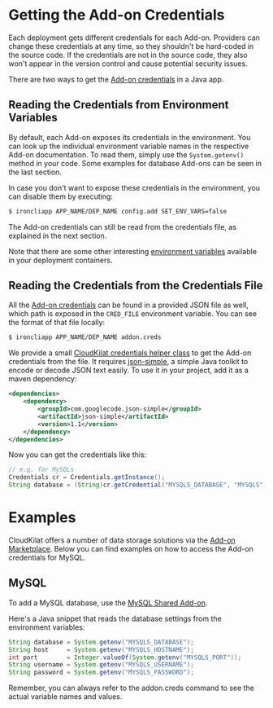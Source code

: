# Getting the Add-on Credentials

Each deployment gets different credentials for each Add-on. Providers can
change these credentials at any time, so they shouldn't be hard-coded in the
source code. If the credentials are not in the source code, they also won't
appear in the version control and cause potential security issues.

There are two ways to get the [Add-on credentials] in a Java app.

## Reading the Credentials from Environment Variables

By default, each Add-on exposes its credentials in the environment. You can
look up the individual environment variable names in the respective Add-on
documentation. To read them, simply use the `System.getenv()` method in your code.
Some examples for database Add-ons can be seen in the last section.

In case you don't want to expose these credentials in the environment, you can
disable them by executing:
~~~bash
$ ironcliapp APP_NAME/DEP_NAME config.add SET_ENV_VARS=false
~~~

The Add-on credentials can still be read from the credentials file, as explained in the next section.

Note that there are some other interesting [environment variables]
available in your deployment containers.

## Reading the Credentials from the Credentials File

All the [Add-on credentials] can be found in a provided JSON file as well, which path
is exposed in the `CRED_FILE` environment variable. You can see the format of that file locally:

~~~bash
$ ironcliapp APP_NAME/DEP_NAME addon.creds
~~~

We provide a small [CloudKilat credentials helper class] to get the Add-on credentials from the file.
It requires [json-simple], a simple Java toolkit to encode or decode JSON text easily.
To use it in your project, add it as a maven dependency:
~~~xml
<dependencies>
    <dependency>
        <groupId>com.googlecode.json-simple</groupId>
        <artifactId>json-simple</artifactId>
        <version>1.1</version>
    </dependency>
</dependencies>
~~~

Now you can get the credentials like this:
~~~java
// e.g. for MySQLs
Credentials cr = Credentials.getInstance();
String database = (String)cr.getCredential("MYSQLS_DATABASE", "MYSQLS");
~~~

# Examples

CloudKilat offers a number of data storage solutions via the [Add-on Marketplace].
Below you can find examples on how to access the Add-on
credentials for MySQL.

## MySQL
To add a MySQL database, use the [MySQL Shared Add-on].

Here's a Java snippet that reads the database settings from the environment variables:
~~~java
String database = System.getenv("MYSQLS_DATABASE");
String host 	= System.getenv("MYSQLS_HOSTNAME");
int port 		= Integer.valueOf(System.getenv("MYSQLS_PORT"));
String username = System.getenv("MYSQLS_USERNAME");
String password = System.getenv("MYSQLS_PASSWORD");
~~~
Remember, you can always refer to the addon.creds command to see the actual variable names and values.

[Java application with MySQL]: https://github.com/cloudControl/java-mysql-example-app
[Add-on Marketplace]: http://www.cloudkilat.com/
[environment variables]: /Platform%20Documentation.md/#environment-variables
[Add-on credentials]: /Platform%20Documentation.md/#add-on-credentials
[cred-env-vars]: /Platform%20Documentation.md/#enablingdisabling-credentials-environment-variables
[json-simple]: http://code.google.com/p/json-simple/
[CloudKilat credentials helper class]: https://gist.github.com/b350762c61fcc069b427
[MySQL Shared Add-on]: /Add-on%20Documentation/Data%20Storage/MySQLs.md
